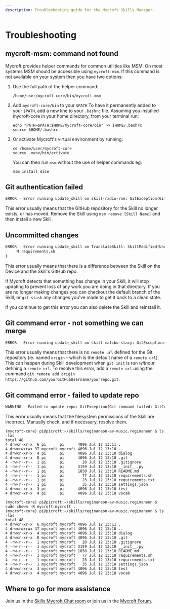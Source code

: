 ```yaml
---
description: Troubleshooting guide for the Mycroft Skills Manager.
---
```


# Troubleshooting

## mycroft-msm: command not found

Mycroft provides helper commands for common utilities like MSM. On most systems MSM should be accessible using `mycroft-msm`. If this command is not available on your system then you have two options:

1. Use the full path of the helper command:

   ```text
   /home/user/mycroft-core/bin/mycroft-msm
   ```

2. Add `mycroft-core/bin` to your `$PATH` To have it permanently added to your `$PATH`, add a new line to your `.bashrc` file. Assuming you installed mycroft-core in your home directory, from your terminal run:

   ```text
   echo "PATH=$PATH:$HOME/mycroft-core/bin" >> $HOME/.bashrc
   source $HOME/.bashrc
   ```

3. Or activate Mycroft's virtual environment by running:

   ```text
   cd /home/user/mycroft-core
   source .venv/bin/activate
   ```

   You can then run `msm` without the use of helper commands eg:

   ```text
   msm install dice
   ```

## **Git authentication failed**

```bash
ERROR - Error running update_skill on skill-radio-rne: GitException(Git command failed: GitCommandError(['git', 'fetch'], 128, b"remote: Invalid username or password.nfatal: Authentication failed for 'https://github.com/user/my-skill/'", b''))
```

This error usually means that the GitHub repository for the Skill no longer exists, or has moved. Remove the Skill using `msm remove [Skill Name]` and then install a new Skill.

## Uncommitted changes

```bash
ERROR - Error running update_skill on TranslateSkill: SkillModified(Uncommitted changes:
     M requirements.sh
)
```

This error usually means that there is a difference between the Skill on the Device and the Skill's GitHub repo.

If Mycroft detects that something has change in your Skill, it will stop updating to prevent loss of any work you are doing in that directory. If you are no longer making changes you can checkout the default branch of the Skill, or `git stash` any changes you've made to get it back to a clean state.

If you continue to get this error you can also delete the Skill and reinstall it.

## Git command error - not something we can merge

```bash
ERROR - Error running update_skill on skill-malibu-stacy: GitException(Git command failed: GitCommandError(['git', 'merge', '--ff-only', 'origin/HEAD'], 1, b'merge: origin/HEAD - not something we can merge', b''))
```

This error usually means that there is no `remote url` defined for the Git repository \(ie. named `origin` - which is the default name of a `remote url`\). This can happen during Skill development when `git init` is run _without_ defining a `remote url`. To resolve this error, add a `remote url` using the command `git remote add origin https://github.com/yourGitHubUsername/yourrepo.git`.

## Git command error - failed to update repo

```bash
WARNING - Failed to update repo: GitException(Git command failed: GitCommandError(['git', 'config', 'remote.origin.url', 'https://github.com/MycroftAI/mycroft-skills'], 255, b'error: could not lock config file .git/config: Permission denied', b''))
```

This error usually means that the filesystem permissions of the Skill are incorrect. Manually check, and if necessary, resolve them.

```text
(mycroft-core) pi@picroft:~/skills/reginaneon-av-music.reginaneon $ ls -las
total 48
4 drwxr-xr-x  6 pi      pi      4096 Jul 12 13:11 .
4 drwxrwxrwx 37 mycroft mycroft 4096 Jul 12 13:10 ..
4 drwxr-xr-x  4 pi      pi      4096 Jul 12 13:10 dialog
4 drwxr-xr-x  8 pi      pi      4096 Jul 12 13:10 .git
4 -rw-r--r--  1 pi      pi        20 Jul 12 13:10 .gitignore
4 -rw-r--r--  1 pi      pi      3159 Jul 12 13:10 __init__.py
4 -rw-r--r--  1 pi      pi      1850 Jul 12 13:10 README.md
4 -rw-r--r--  1 pi      pi        77 Jul 12 13:10 requirements.sh
4 -rw-r--r--  1 pi      pi        23 Jul 12 13:10 requirements.txt
4 -rw-r--r--  1 pi      pi        35 Jul 12 13:10 settings.json
4 drwxr-xr-x  3 pi      pi      4096 Jul 12 13:10 test
4 drwxr-xr-x  4 pi      pi      4096 Jul 12 13:10 vocab

(mycroft-core) pi@picroft:~/skills/reginaneon-av-music.reginaneon $ sudo chown -R mycroft:mycroft .
(mycroft-core) pi@picroft:~/skills/reginaneon-av-music.reginaneon $ ls -las
total 48
4 drwxr-xr-x  6 mycroft mycroft 4096 Jul 12 13:11 .
4 drwxrwxrwx 37 mycroft mycroft 4096 Jul 12 13:10 ..
4 drwxr-xr-x  4 mycroft mycroft 4096 Jul 12 13:10 dialog
4 drwxr-xr-x  8 mycroft mycroft 4096 Jul 12 13:10 .git
4 -rw-r--r--  1 mycroft mycroft   20 Jul 12 13:10 .gitignore
4 -rw-r--r--  1 mycroft mycroft 3159 Jul 12 13:10 __init__.py
4 -rw-r--r--  1 mycroft mycroft 1850 Jul 12 13:10 README.md
4 -rw-r--r--  1 mycroft mycroft   77 Jul 12 13:10 requirements.sh
4 -rw-r--r--  1 mycroft mycroft   23 Jul 12 13:10 requirements.txt
4 -rw-r--r--  1 mycroft mycroft   35 Jul 12 13:10 settings.json
4 drwxr-xr-x  3 mycroft mycroft 4096 Jul 12 13:10 test
4 drwxr-xr-x  4 mycroft mycroft 4096 Jul 12 13:10 vocab
```

## Where to go for more assistance

Join us in the [Skills Mycroft Chat room](https://chat.mycroft.ai/community/channels/skills) or join us in the [Mycroft Forum](https://community.mycroft.ai).

